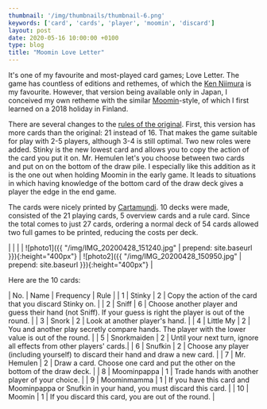 ```yaml
---
thumbnail: '/img/thumbnails/thumbnail-6.png'
keywords: ['card', 'cards', 'player', 'moomin', 'discard']
layout: post
date: 2020-05-16 10:00:00 +0100
type: blog
title: "Moomin Love Letter"
---
```


It's one of my favourite and most-played card games; Love Letter. The game has countless of editions and rethemes, of which the [Ken Niimura](https://kenniimura.squarespace.com/loveletter) is my favourite. However, that version being available only in Japan, I conceived my own retheme with the similar [Moomin](https://www.moomin.com)-style, of which I first learned on a 2018 holiday in Finland. 

There are several changes to the [rules of the original](https://www.ultraboardgames.com/love-letter/game-rules.php). First, this version has more cards than the original: 21 instead of 16. That makes the game suitable for play with 2-5 players, although 3-4 is still optimal. Two new roles were added. Stinky is the new lowest card and allows you to copy the action of the card you put it on. Mr. Hemulen let's you choose between two cards and put on on the bottom of the draw pile. I especially like this addition as it is the one out when holding Moomin in the early game. It leads to situations in which having knowledge of the bottom card of the draw deck gives a player the edge in the end game.

The cards were nicely printed by [Cartamundi](https://www.makemygame.com/). 10 decks were made, consisted of the 21 playing cards, 5 overview cards and a rule card. Since the total comes to just 27 cards, ordering a normal deck of 54 cards allowed two full games to be printed, reducing the costs per deck.

|  |  |
| ![photo1]({{ "/img/IMG_20200428_151240.jpg" | prepend: site.baseurl }}){:height="400px"} | ![photo2]({{ "/img/IMG_20200428_150950.jpg" | prepend: site.baseurl }}){:height="400px"} |

Here are the 10 cards:

| No. | Name | Frequency | Rule |
|  1  | Stinky | 2 | Copy the action of the card that you discard Stinky on. |
|  2  | Sniff | 6 | Choose another player and guess their hand (not Sniff). If your guess is right the player is out of the round.  |
|  3  | Snork | 2 | Look at another player's hand. |
|  4  | Little My | 2 | You and another play secretly compare hands. The player with the lower value is out of the round. |
|  5  | Snorkmaiden | 2 | Until your next turn, ignore all effects from other players' cards.|
|  6  | Snufkin | 2 | Choose any player (including yourself) to discard their hand and draw a new card. |
|  7  | Mr. Hemulen | 2 | Draw a card. Choose one card and put the other on the bottom of the draw deck. |
|  8  | Moominpappa | 1 | Trade hands with another player of your choice. |
|  9  | Moominmamma | 1 | If you have this card and Moominpappa or Snufkin in your hand, you must discard this card. |
|  10 | Moomin | 1 | If you discard this card, you are out of the round. |
